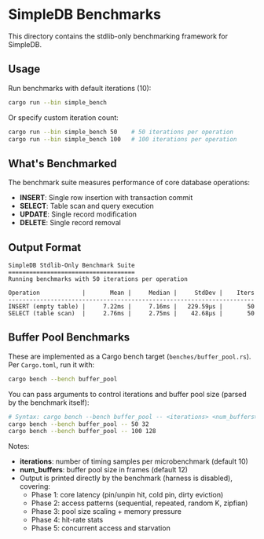 # SimpleDB Benchmarks

This directory contains the stdlib-only benchmarking framework for SimpleDB.

## Usage

Run benchmarks with default iterations (10):

```bash
cargo run --bin simple_bench
```

Or specify custom iteration count:

```bash
cargo run --bin simple_bench 50    # 50 iterations per operation
cargo run --bin simple_bench 100   # 100 iterations per operation
```

## What's Benchmarked

The benchmark suite measures performance of core database operations:

- **INSERT**: Single row insertion with transaction commit
- **SELECT**: Table scan and query execution  
- **UPDATE**: Single record modification
- **DELETE**: Single record removal

## Output Format

```
SimpleDB Stdlib-Only Benchmark Suite
====================================
Running benchmarks with 50 iterations per operation

Operation            |       Mean |     Median |     StdDev |    Iters
----------------------------------------------------------------------
INSERT (empty table) |     7.22ms |     7.16ms |   229.59µs |       50
SELECT (table scan)  |     2.76ms |     2.75ms |    42.68µs |       50
```

## Buffer Pool Benchmarks

These are implemented as a Cargo bench target (`benches/buffer_pool.rs`). Per `Cargo.toml`, run it with:

```bash
cargo bench --bench buffer_pool
```

You can pass arguments to control iterations and buffer pool size (parsed by the benchmark itself):

```bash
# Syntax: cargo bench --bench buffer_pool -- <iterations> <num_buffers>
cargo bench --bench buffer_pool -- 50 32
cargo bench --bench buffer_pool -- 100 128
```

Notes:
- **iterations**: number of timing samples per microbenchmark (default 10)
- **num_buffers**: buffer pool size in frames (default 12)
- Output is printed directly by the benchmark (harness is disabled), covering:
  - Phase 1: core latency (pin/unpin hit, cold pin, dirty eviction)
  - Phase 2: access patterns (sequential, repeated, random K, zipfian)
  - Phase 3: pool size scaling + memory pressure
  - Phase 4: hit-rate stats
  - Phase 5: concurrent access and starvation